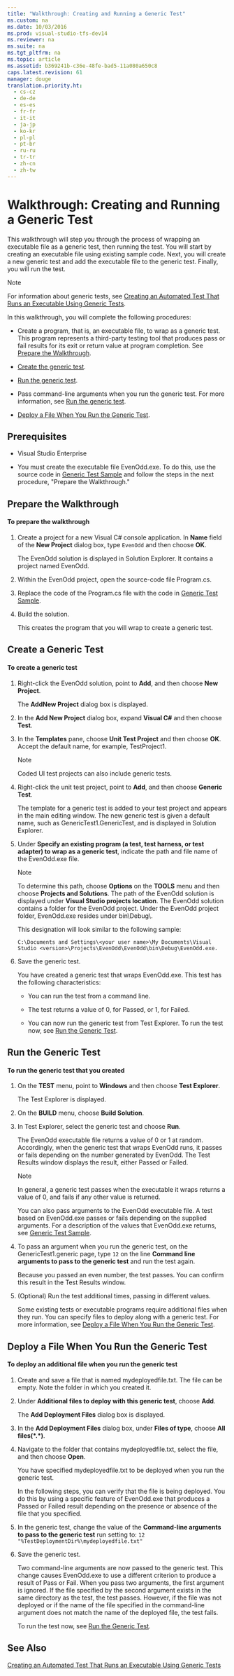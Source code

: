```yaml
---
title: "Walkthrough: Creating and Running a Generic Test"
ms.custom: na
ms.date: 10/03/2016
ms.prod: visual-studio-tfs-dev14
ms.reviewer: na
ms.suite: na
ms.tgt_pltfrm: na
ms.topic: article
ms.assetid: b369241b-c36e-48fe-bad5-11a080a650c8
caps.latest.revision: 61
manager: douge
translation.priority.ht: 
  - cs-cz
  - de-de
  - es-es
  - fr-fr
  - it-it
  - ja-jp
  - ko-kr
  - pl-pl
  - pt-br
  - ru-ru
  - tr-tr
  - zh-cn
  - zh-tw
---
```

# Walkthrough: Creating and Running a Generic Test
This walkthrough will step you through the process of wrapping an executable file as a generic test, then running the test. You will start by creating an executable file using existing sample code. Next, you will create a new generic test and add the executable file to the generic test. Finally, you will run the test.  
  
> [!NOTE]
>  For information about generic tests, see [Creating an Automated Test That Runs an Executable Using Generic Tests](../dv_TeamTestALM/Creating-an-Automated-Test-That-Runs-an-Executable-Using-Generic-Tests.md).  
  
 In this walkthrough, you will complete the following procedures:  
  
-   Create a program, that is, an executable file, to wrap as a generic test. This program represents a third-party testing tool that produces pass or fail results for its exit or return value at program completion. See [Prepare the Walkthrough](#PrepareWalkthrough).  
  
-   [Create the generic test](#CreateAGenericTest).  
  
-   [Run the generic test](#RunGenericTest).  
  
-   Pass command-line arguments when you run the generic test. For more information, see [Run the generic test](#RunGenericTest).  
  
-   [Deploy a File When You Run the Generic Test](#DeployAFile).  
  
## Prerequisites  
  
-   Visual Studio Enterprise  
  
-   You must create the executable file EvenOdd.exe. To do this, use the source code in [Generic Test Sample](../dv_TeamTestALM/Generic-Test-Sample.md) and follow the steps in the next procedure, "Prepare the Walkthrough."  
  
##  <a name="PrepareWalkthrough"></a> Prepare the Walkthrough  
  
#### To prepare the walkthrough  
  
1.  Create a project for a new Visual C# console application. In **Name** field of the **New Project** dialog box, type `EvenOdd` and then choose **OK**.  
  
     The EvenOdd solution is displayed in Solution Explorer. It contains a project named EvenOdd.  
  
2.  Within the EvenOdd project, open the source-code file Program.cs.  
  
3.  Replace the code of the Program.cs file with the code in [Generic Test Sample](../dv_TeamTestALM/Generic-Test-Sample.md).  
  
4.  Build the solution.  
  
     This creates the program that you will wrap to create a generic test.  
  
##  <a name="CreateAGenericTest"></a> Create a Generic Test  
  
#### To create a generic test  
  
1.  Right-click the EvenOdd solution, point to **Add**, and then choose **New Project**.  
  
     The **AddNew Project** dialog box is displayed.  
  
2.  In the **Add New Project** dialog box, expand **Visual C#** and then choose **Test**.  
  
3.  In the **Templates** pane, choose **Unit Test Project** and then choose **OK**. Accept the default name, for example, TestProject1.  
  
    > [!NOTE]
    >  Coded UI test projects can also include generic tests.  
  
4.  Right-click the unit test project, point to **Add**, and then choose **Generic Test**.  
  
     The template for a generic test is added to your test project and appears in the main editing window. The new generic test is given a default name, such as GenericTest1.GenericTest, and is displayed in Solution Explorer.  
  
5.  Under **Specify an existing program (a test, test harness, or test adapter) to wrap as a generic test**, indicate the path and file name of the EvenOdd.exe file.  
  
    > [!NOTE]
    >  To determine this path, choose **Options** on the **TOOLS** menu and then choose **Projects and Solutions**. The path of the EvenOdd solution is displayed under **Visual Studio projects location**. The EvenOdd solution contains a folder for the EvenOdd project. Under the EvenOdd project folder, EvenOdd.exe resides under bin\Debug\\.  
  
     This designation will look similar to the following sample:  
  
     `C:\Documents and Settings\<your user name>\My Documents\Visual Studio <version>\Projects\EvenOdd\EvenOdd\bin\Debug\EvenOdd.exe.`  
  
6.  Save the generic test.  
  
     You have created a generic test that wraps EvenOdd.exe. This test has the following characteristics:  
  
    -   You can run the test from a command line.  
  
    -   The test returns a value of 0, for Passed, or 1, for Failed.  
  
    -   You can now run the generic test from Test Explorer. To run the test now, see [Run the Generic Test](#RunGenericTest).  
  
##  <a name="RunGenericTest"></a> Run the Generic Test  
  
#### To run the generic test that you created  
  
1.  On the **TEST** menu, point to **Windows** and then choose **Test Explorer**.  
  
     The Test Explorer is displayed.  
  
2.  On the **BUILD** menu, choose **Build Solution**.  
  
3.  In Test Explorer, select the generic test and choose **Run**.  
  
     The EvenOdd executable file returns a value of 0 or 1 at random. Accordingly, when the generic test that wraps EvenOdd runs, it passes or fails depending on the number generated by EvenOdd. The Test Results window displays the result, either Passed or Failed.  
  
    > [!NOTE]
    >  In general, a generic test passes when the executable it wraps returns a value of 0, and fails if any other value is returned.  
  
     You can also pass arguments to the EvenOdd executable file. A test based on EvenOdd.exe passes or fails depending on the supplied arguments. For a description of the values that EvenOdd.exe returns, see [Generic Test Sample](../dv_TeamTestALM/Generic-Test-Sample.md).  
  
4.  To pass an argument when you run the generic test, on the GenericTest1.generic page, type `12` on the line **Command line arguments to pass to the generic test** and run the test again.  
  
     Because you passed an even number, the test passes. You can confirm this result in the Test Results window.  
  
5.  (Optional) Run the test additional times, passing in different values.  
  
     Some existing tests or executable programs require additional files when they run. You can specify files to deploy along with a generic test. For more information, see [Deploy a File When You Run the Generic Test](#DeployAFile).  
  
##  <a name="DeployAFile"></a> Deploy a File When You Run the Generic Test  
  
#### To deploy an additional file when you run the generic test  
  
1.  Create and save a file that is named mydeployedfile.txt. The file can be empty. Note the folder in which you created it.  
  
2.  Under **Additional files to deploy with this generic test**, choose **Add**.  
  
     The **Add Deployment Files** dialog box is displayed.  
  
3.  In the **Add Deployment Files** dialog box, under **Files of type**, choose **All files(\*.\*)**.  
  
4.  Navigate to the folder that contains mydeployedfile.txt, select the file, and then choose **Open**.  
  
     You have specified mydeployedfile.txt to be deployed when you run the generic test.  
  
     In the following steps, you can verify that the file is being deployed. You do this by using a specific feature of EvenOdd.exe that produces a Passed or Failed result depending on the presence or absence of the file that you specified.  
  
5.  In the generic test, change the value of the **Command-line arguments to pass to the generic test** run setting to: `12` `"%TestDeploymentDir%\mydeployedfile.txt"`  
  
6.  Save the generic test.  
  
     Two command-line arguments are now passed to the generic test. This change causes EvenOdd.exe to use a different criterion to produce a result of Pass or Fail. When you pass two arguments, the first argument is ignored. If the file specified by the second argument exists in the same directory as the test, the test passes. However, if the file was not deployed or if the name of the file specified in the command-line argument does not match the name of the deployed file, the test fails.  
  
     To run the test now, see [Run the Generic Test](#RunGenericTest).  
  
## See Also  
 [Creating an Automated Test That Runs an Executable Using Generic Tests](../dv_TeamTestALM/Creating-an-Automated-Test-That-Runs-an-Executable-Using-Generic-Tests.md)
